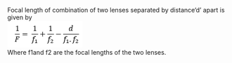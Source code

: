 Focal length of combination of two lenses separated by distance‘d’ apart is given by <br>
<img src="images/fig6.PNG"><br>
Where f1and f2 are the focal lengths of the two lenses.